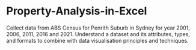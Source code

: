 # Property-Analysis-in-Excel
Collect data from ABS Census for Penrith Suburb in Sydney for year 2001, 2006, 2011, 2016 and 2021. Understand a dataset and its attributes, types, and formats to combine with  data visualisation principles and techniques.
